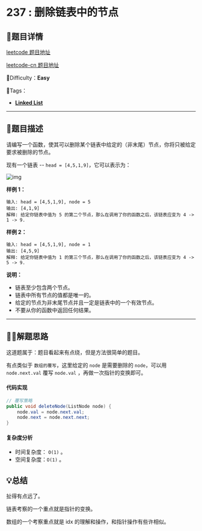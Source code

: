 # 237 : 删除链表中的节点

## 📌题目详情

[leetcode 题目地址](https://leetcode.com/problems/delete-node-in-a-linked-list/)

[leetcode-cn 题目地址](https://leetcode-cn.com/problems/delete-node-in-a-linked-list/)

📗Difficulty：**Easy**	

🎯Tags：

+ **[Linked List](https://leetcode.com/tag/linked-list/)**

---

## 📃题目描述

请编写一个函数，使其可以删除某个链表中给定的（非末尾）节点，你将只被给定要求被删除的节点。

现有一个链表 -- `head = [4,5,1,9]`，它可以表示为：

![img](https://assets.ryantech.ltd/237_example.png)

**样例 1：**

```
输入: head = [4,5,1,9], node = 5
输出: [4,1,9]
解释: 给定你链表中值为 5 的第二个节点，那么在调用了你的函数之后，该链表应变为 4 -> 1 -> 9.
```



**样例 2：**

```
输入: head = [4,5,1,9], node = 1
输出: [4,5,9]
解释: 给定你链表中值为 1 的第三个节点，那么在调用了你的函数之后，该链表应变为 4 -> 5 -> 9.
```



**说明：**

- 链表至少包含两个节点。
- 链表中所有节点的值都是唯一的。
- 给定的节点为非末尾节点并且一定是链表中的一个有效节点。
- 不要从你的函数中返回任何结果。



****

## 🏹🎯解题思路

这道题属于：题目看起来有点绕，但是方法很简单的题目。

有点类似于 `数组的覆写`，这里给定的 `node` 是需要删除的 `node`，可以用 `node.next.val` 覆写 `node.val` ，再做一次指针的变换即可。



#### 代码实现

```java
// 覆写策略
public void deleteNode(ListNode node) {
    node.val = node.next.val;
    node.next = node.next.next;
}
```



#### 复杂度分析

+ 时间复杂度： `O(1)` 。   
+ 空间复杂度：`O(1)`  。



## 💡总结

扯得有点远了。

链表考察的一个重点就是指针的变换。

数组的一个考察重点就是 idx 的理解和操作，和指针操作有些许相似。

